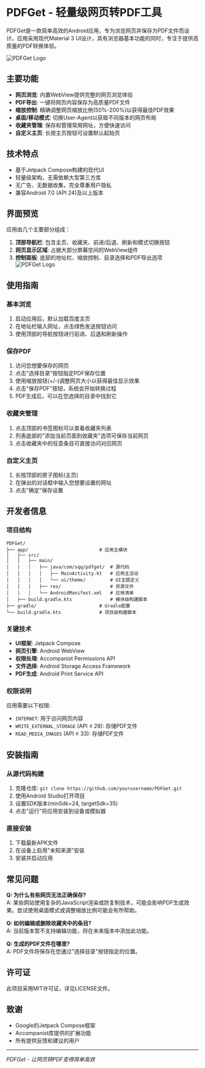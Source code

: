 # PDFGet - 轻量级网页转PDF工具

PDFGet是一款简单高效的Android应用，专为浏览网页并保存为PDF文件而设计。应用采用现代Material 3 UI设计，具有浏览器基本功能的同时，专注于提供高质量的PDF转换体验。

![PDFGet Logo](app/src/main/ic_launcher-playstore.png)

## 主要功能

- **网页浏览**: 内置WebView提供完整的网页浏览体验
- **PDF导出**: 一键将网页内容保存为高质量PDF文件
- **缩放控制**: 精确调整网页缩放比例(50%-200%)以获得最佳PDF效果
- **桌面/移动模式**: 切换User-Agent以获取不同版本的网页布局
- **收藏夹管理**: 保存和管理常用网址，方便快速访问
- **自定义主页**: 长按主页按钮可设置默认起始页

## 技术特点

- 基于Jetpack Compose构建的现代UI
- 轻量级架构，无需依赖大型第三方库
- 无广告、无数据收集，完全尊重用户隐私
- 兼容Android 7.0 (API 24)及以上版本

## 界面预览

应用由几个主要部分组成：

1. **顶部导航栏**: 包含主页、收藏夹、前进/后退、刷新和模式切换按钮
2. **网页显示区域**: 占据大部分屏幕空间的WebView组件
3. **控制面板**: 底部的地址栏、缩放控制、目录选择和PDF导出选项
![PDFGet Logo](app/src/main/res/drawable/Screenshot_01.jpg)

## 使用指南

### 基本浏览

1. 启动应用后，默认加载百度主页
2. 在地址栏输入网址，点击绿色发送按钮访问
3. 使用顶部的导航按钮进行前进、后退和刷新操作

### 保存PDF

1. 访问您想要保存的网页
2. 点击"选择目录"按钮指定PDF保存位置
3. 使用缩放按钮(+/-)调整网页大小以获得最佳显示效果
4. 点击"保存PDF"按钮，系统会开始转换过程
5. PDF生成后，可以在您选择的目录中找到它

### 收藏夹管理

1. 点击顶部的书签图标可以查看收藏夹列表
2. 列表底部的"添加当前页面到收藏夹"选项可保存当前网页
3. 点击收藏夹中的任意条目可直接访问对应网页

### 自定义主页

1. 长按顶部的房子图标(主页)
2. 在弹出的对话框中输入您想要设置的网址
3. 点击"确定"保存设置

## 开发者信息

### 项目结构

```
PDFGet/
├── app/                          # 应用主模块
│   ├── src/
│   │   ├── main/
│   │   │   ├── java/com/sqq/pdfget/  # 源代码
│   │   │   │   ├── MainActivity.kt   # 应用主活动
│   │   │   │   └── ui/theme/         # UI主题定义
│   │   │   ├── res/                  # 资源文件
│   │   │   └── AndroidManifest.xml   # 应用清单
│   ├── build.gradle.kts              # 模块级构建脚本
├── gradle/                       # Gradle配置
└── build.gradle.kts              # 项目级构建脚本
```

### 关键技术

- **UI框架**: Jetpack Compose
- **网页引擎**: Android WebView
- **权限处理**: Accompanist Permissions API
- **文件选择**: Android Storage Access Framework
- **PDF生成**: Android Print Service API

### 权限说明

应用需要以下权限:
- `INTERNET`: 用于访问网页内容
- `WRITE_EXTERNAL_STORAGE` (API ≤ 28): 存储PDF文件
- `READ_MEDIA_IMAGES` (API ≥ 33): 存储PDF文件 

## 安装指南

### 从源代码构建

1. 克隆仓库: `git clone https://github.com/yourusername/PDFGet.git`
2. 使用Android Studio打开项目
3. 设置SDK版本(minSdk=24, targetSdk=35)
4. 点击"运行"将应用安装到设备或模拟器

### 直接安装

1. 下载最新APK文件
2. 在设备上启用"未知来源"安装
3. 安装并启动应用

## 常见问题

**Q: 为什么有些网页无法正确保存?**  
A: 某些网站使用复杂的JavaScript渲染或防复制技术，可能会影响PDF生成效果。尝试使用桌面模式或调整缩放比例可能会有所帮助。

**Q: 如何编辑或删除收藏夹中的条目?**  
A: 当前版本暂不支持编辑功能，将在未来版本中添加此功能。

**Q: 生成的PDF文件在哪里?**  
A: PDF文件将保存在您通过"选择目录"按钮指定的位置。

## 许可证

此项目采用MIT许可证，详见LICENSE文件。

## 致谢

- Google的Jetpack Compose框架
- Accompanist库提供的扩展功能
- 所有提供反馈和建议的用户

---

*PDFGet - 让网页转PDF变得简单高效*
